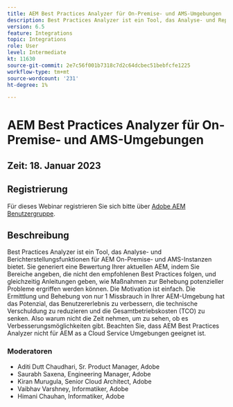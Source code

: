 ```yaml
---
title: AEM Best Practices Analyzer für On-Premise- und AMS-Umgebungen
description: Best Practices Analyzer ist ein Tool, das Analyse- und Reporting-Funktionen für eine AEM On-Premise- und AMS-Instanzen bietet. Sie generiert eine Bewertung Ihrer aktuellen AEM, indem Sie Bereiche angeben, die nicht den empfohlenen Best Practices folgen, und gleichzeitig Anleitungen geben, wie Maßnahmen zur Behebung potenzieller Probleme ergriffen werden können.
version: 6.5
feature: Integrations
topic: Integrations
role: User
level: Intermediate
kt: 11630
source-git-commit: 2e7c56f001b7318c7d2c64dcbec51bebfcfe1225
workflow-type: tm+mt
source-wordcount: '231'
ht-degree: 1%

---
```


# AEM Best Practices Analyzer für On-Premise- und AMS-Umgebungen

## Zeit: 18. Januar 2023

## Registrierung

Für dieses Webinar registrieren Sie sich bitte über [Adobe AEM Benutzergruppe](https://aem-augs.adobe.com/).

## Beschreibung

Best Practices Analyzer ist ein Tool, das Analyse- und Berichterstellungsfunktionen für AEM On-Premise- und AMS-Instanzen bietet. Sie generiert eine Bewertung Ihrer aktuellen AEM, indem Sie Bereiche angeben, die nicht den empfohlenen Best Practices folgen, und gleichzeitig Anleitungen geben, wie Maßnahmen zur Behebung potenzieller Probleme ergriffen werden können. Die Motivation ist einfach. Die Ermittlung und Behebung von nur 1 Missbrauch in Ihrer AEM-Umgebung hat das Potenzial, das Benutzererlebnis zu verbessern, die technische Verschuldung zu reduzieren und die Gesamtbetriebskosten (TCO) zu senken. Also warum nicht die Zeit nehmen, um zu sehen, ob es Verbesserungsmöglichkeiten gibt.
Beachten Sie, dass AEM Best Practices Analyzer nicht für AEM as a Cloud Service Umgebungen geeignet ist.

### Moderatoren

* Aditi Dutt Chaudhari, Sr. Product Manager, Adobe
* Saurabh Saxena, Engineering Manager, Adobe
* Kiran Murugula, Senior Cloud Architect, Adobe
* Vaibhav Varshney, Informatiker, Adobe
* Himani Chauhan, Informatiker, Adobe
